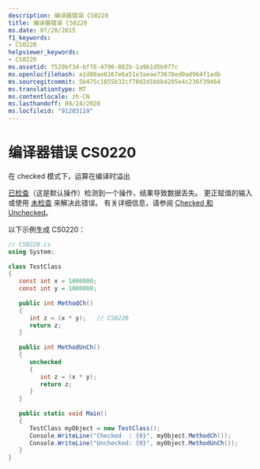 ```yaml
---
description: 编译器错误 CS0220
title: 编译器错误 CS0220
ms.date: 07/20/2015
f1_keywords:
- CS0220
helpviewer_keywords:
- CS0220
ms.assetid: f520bf34-bff8-4796-882b-1a9b1d5b977c
ms.openlocfilehash: a1d80ae8167e6a51e3aeae73678ed0ad964f1adb
ms.sourcegitcommit: 5b475c1855b32cf78d2d1bbb4295e4c236f39464
ms.translationtype: MT
ms.contentlocale: zh-CN
ms.lasthandoff: 09/24/2020
ms.locfileid: "91203119"
---
```

# <a name="compiler-error-cs0220"></a>编译器错误 CS0220

在 checked 模式下，运算在编译时溢出  
  
 [已检查](../language-reference/keywords/checked.md)（这是默认操作）检测到一个操作，结果导致数据丢失。 更正赋值的输入或使用 [未检查](../language-reference/keywords/unchecked.md) 来解决此错误。 有关详细信息，请参阅 [Checked 和 Unchecked](../language-reference/keywords/checked-and-unchecked.md)。  
  
 以下示例生成 CS0220：  
  
```csharp  
// CS0220.cs  
using System;  
  
class TestClass  
{  
   const int x = 1000000;  
   const int y = 1000000;  
  
   public int MethodCh()  
   {  
      int z = (x * y);   // CS0220  
      return z;  
   }  
  
   public int MethodUnCh()  
   {  
      unchecked  
      {  
         int z = (x * y);  
         return z;  
      }  
   }  
  
   public static void Main()  
   {  
      TestClass myObject = new TestClass();  
      Console.WriteLine("Checked  : {0}", myObject.MethodCh());  
      Console.WriteLine("Unchecked: {0}", myObject.MethodUnCh());  
   }  
}  
```
